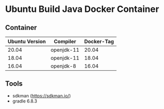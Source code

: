 # Ubuntu Build Java Docker Container
## Container

| Ubuntu Version | Compiler     | Docker-Tag  |
| -------------- | ------------ | ----------- |
| 20.04          | openjdk-11   | 20.04       |
| 18.04          | openjdk-11   | 18.04       |
| 16.04          | openjdk-8    | 16.04       |

## Tools

- sdkman (https://sdkman.io/)
- gradle 6.8.3
